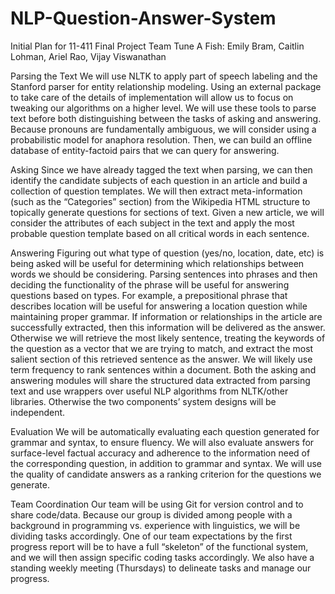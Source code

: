 # NLP-Question-Answer-System
Initial Plan for 11-411 Final Project
Team Tune A Fish: Emily Bram, Caitlin Lohman, Ariel Rao, Vijay Viswanathan

Parsing the Text
We will use NLTK to apply part of speech labeling and the Stanford parser for entity relationship modeling. Using an external package to take care of the details of implementation will allow us to focus on tweaking our algorithms on a higher level. We will use these tools to parse text before both distinguishing between the tasks of asking and answering.
Because pronouns are fundamentally ambiguous, we will consider using a probabilistic model for anaphora resolution. Then, we can build an offline database of entity-factoid pairs that we can query for answering.

Asking
Since we have already tagged the text when parsing, we can then identify the candidate subjects of each question in an article and build a collection of question templates. We will then extract meta-information (such as the “Categories” section) from the Wikipedia HTML structure to topically generate questions for sections of text. Given a new article, we will consider the attributes of each subject in the text and apply the most probable question template based on all critical words in each sentence.

Answering
Figuring out what type of question (yes/no, location, date, etc) is being asked will be useful for determining which relationships between words we should be considering. 
Parsing sentences into phrases and then deciding the functionality of the phrase will be useful for answering questions based on types. For example, a prepositional phrase that describes location will be useful for answering a location question while maintaining proper grammar.
	If information or relationships in the article are successfully extracted, then this information will be delivered as the answer. Otherwise we will retrieve the most likely sentence, treating the keywords of the question as a vector that we are trying to match, and extract the most salient section of this retrieved sentence as the answer. We will likely use term frequency to rank sentences within a document.
	Both the asking and answering modules will share the structured data extracted from parsing text and use wrappers over useful NLP algorithms from NLTK/other libraries. Otherwise the two components’ system designs will be independent.

Evaluation 
We will be automatically evaluating each question generated for grammar and syntax, to ensure fluency. We will also evaluate answers for surface-level factual accuracy and adherence to the information need of the corresponding question, in addition to grammar and syntax. We will use the quality of candidate answers as a ranking criterion for the questions we generate.

Team Coordination
	Our team will be using Git for version control and to share code/data. Because our group is divided among people with a background in programming vs. experience with linguistics, we will be dividing tasks accordingly. One of our team expectations by the first progress report will be to have a full “skeleton” of the functional system, and we will then assign specific coding tasks accordingly. We also have a standing weekly meeting (Thursdays) to delineate tasks and manage our progress.
